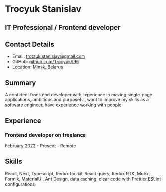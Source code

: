 # Trocyuk Stanislav

## IT Professional / Frontend developer

## Contact Details

* Email: [trotzuk.stanislav@gmail.com](mailto:josh@joshbeard.me)
* GitHub: [github.com/TrocyukS96](https://github.com/joshbeard)
* Location: [Minsk, Belarus](https://en.wikipedia.org/wiki/Colorado_Springs,_Colorado)

## Summary

A confident front-end developer with experience in making single-page applications, ambitious and purposeful, want to improve my skills as a software engineer, have experience working with people


## Experience

### Frontend developer on freelance

February 2022 - Present - Remote

## Skills

React, Next, Typescript, Redux toolkit, React query, Redux RTK, Mobx, Formik, MaterialUI, Ant Design, data caching, clear code with Prettier,ESLint configurations
